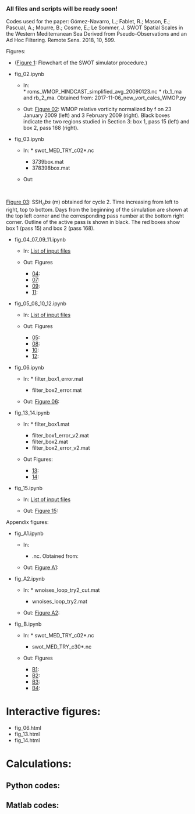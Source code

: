 ### All files and scripts will be ready soon!

Codes used for the paper: Gómez-Navarro, L.; Fablet, R.; Mason, E.; Pascual, A.; Mourre, B.; Cosme, E.; Le Sommer, J. SWOT Spatial Scales in the Western Mediterranean Sea Derived from Pseudo-Observations and an Ad Hoc Filtering. Remote Sens. 2018, 10, 599.  

Figures:

* ([Figure 1](figures/jpeg/flowchart_nofill_paper.jpeg): Flowchart of the SWOT simulator procedure.)

* fig_02.ipynb

	* In:<br>
        	* roms_WMOP_HINDCAST_simplified_avg_20090123.nc
        	* rb_1_ma and rb_2_ma.  Obtained from: 2017-11-06_new_vort_calcs_WMOP.py
		
	* Out: 
[Figure 02](figures/jpeg/rel_vort_WMOP_evan_BOX_redBlue.jpeg): WMOP relative vorticity normalized by f on 23 January 2009 (left) and 3 February 2009 (right). Black boxes indicate the two regions studied in Section 3: box 1, pass 15 (left) and box 2, pass 168 (right).

* fig_03.ipynb 
	
	* In:
        	* swot_MED_TRY_c02*.nc
		* 3739box.mat
		* 378398box.mat
		
    * Out: 

<br>

[Figure 03](figures/jpeg/daily_inputs_cycle2_gradual.jpeg): SSH$_obs$ (m) obtained for cycle 2. Time increasing from left to right, top to bottom. Days from the beginning of the simulation are shown at the top left corner and the corresponding pass number at the bottom right corner. Outline of the active pass is shown in black. The red boxes show box 1
(pass 15) and box 2 (pass 168).
            
* fig_04_07_09_11.ipynb

	* In: [List of input files](input_files/list_fig_04_07_09_11.md)
		
	* Out: Figures
		* [04](figures/jpeg/3_vars_p015_DEF_redBlue.jpeg):
		* [07](figures/jpeg/adt_p015_zoom_cutoff_DEF.jpeg):
		* [09](figures/jpeg/vel_p015_zoom_cutoff_DEF.jpeg):
		* [11](figures/jpeg/vort_p015_zoom_cutoff_DEF.jpeg):

* fig_05_08_10_12.ipynb
	
	* In:  [List of input files](/input_files/list_fig_05_08_10_12.md)
		
	* Out: Figures
		* [05](figures/jpeg/3_vars_p168_DEF_redBlue.jpeg):
		* [08](figures/jpeg/adt_p168_zoom_cutoff_DEF.jpeg):
		* [10](figures/jpeg/vel_p168_zoom_cutoff_DEF.jpeg):
		* [12](figures/jpeg/vort_p168_zoom_cutoff_DEF.jpeg):
		        
* fig_06.ipynb
 
 	* In: 
        	* filter_box1_error.mat
		* filter_box2_error.mat
	
	* Out: [Figure 06](figures/jpeg/spectra_nofilt_v2.jpeg):
           
* fig_13_14.ipynb
    	
	* In: 
        	* filter_box1.mat
		* filter_box1_error_v2.mat
		* filter_box2.mat
		* filter_box2_error_v2.mat
	
	* Out Figures:
		* [13](figures/jpeg/spectra_p015_v2.jpeg):
		* [14](figures/jpeg/spectra_p168_v2.jpeg):
        
* fig_15.ipynb
    	
	* In: [List of input files](input_files/list_fig_015.md)
	
	* Out: [Figure 15](figures/jpeg/rmse.jpeg):
	
Appendix figures:

* fig_A1.ipynb
    	
	* In:
        - .nc. Obtained from:
    	
	* Out: [Figure A1](figures/jpeg/A1.jpeg):
	
* fig_A2.ipynb

	* In:
        	* wnoises_loop_try2_cut.mat
		* wnoises_loop_try2.mat
		
	* Out: [Figure A2](figures/jpeg/A2.jpeg):
        
* fig_B.ipynb
    
	* In:
        	* swot_MED_TRY_c02*.nc
		* swot_MED_TRY_c30*.nc
    
	* Out: Figures
		* [B1](figures/jpeg/NOISE_inst_some_swot_MED_TRY_c02.jpeg):
		* [B2](figures/jpeg/NOISE_inst_some_swot_MED_TRY_c30.jpeg):
		* [B3](figures/jpeg/NOISE_geo_some_swot_MED_TRY_c02.jpeg):
		* [B4](figures/jpeg/NOISE_geo_some_swot_MED_TRY_c30.jpeg):
		
# Interactive figures:

- fig_06.html
- fig_13.html
- fig_14.html

# Calculations:

## Python codes:


## Matlab codes:


